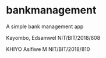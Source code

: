 # bankmanagement
A simple bank management app

Kayombo, Edsamwel NIT/BIT/2018/808

KHIYO Asifiwe M   NIT/BIT/2018/810
